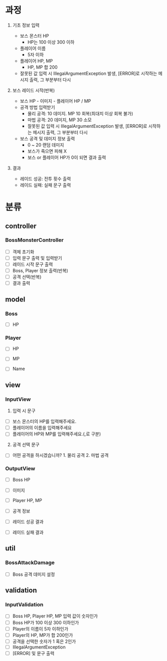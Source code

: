 # 과정
1. 기초 정보 입력
    * 보스 몬스터 HP
        - HP는 100 이상 300 이하
    * 플레이어 이름
        - 5자 이하
    * 플레이어 HP, MP
        - HP, MP 합 200
    * 잘못된 값 입력 시 IllegalArgumentException 발생, [ERROR]로 시작하는 메시지 출력, 그 부분부터 다시


2. 보스 레이드 시작(반복)
    * 보스 HP - 이미지 - 플레이어 HP / MP
    * 공격 방법 입력받기
        - 물리 공격: 10 데미지. MP 10 회복(최대치 이상 회복 불가)
        - 마법 공격: 20 데미지, MP 30 소모
        - 잘못된 값 입력 시 IllegalArgumentException 발생, [ERROR]로 시작하는 메시지 출력, 그 부분부터 다시
    * 보스 공격 및 데미지 정보 출력
        - 0 ~ 20 랜덤 데미지
        - 보스가 죽으면 피해 X
        - 보스 or 플레이어 HP가 0이 되면 결과 출력

3. 결과
    * 레이드 성공: 전투 횟수 출력
    * 레이드 실패: 실패 문구 출력


# 분류
## controller
### BossMonsterController
- [ ] 객체 초기화
- [ ] 입력 문구 출력 및 입력받기
- [ ] 레이드 시작 문구 출력
- [ ] Boss, Player 정보 출력(반복)
- [ ] 공격 선택(반복)
- [ ] 결과 출력

## model
### Boss
- [ ] HP

### Player
- [ ] HP
- [ ] MP
- [ ] Name


## view
### InputView
1. 입력 시 문구
- [ ] 보스 몬스터의 HP를 입력해주세요.
- [ ] 플레이어의 이름을 입력해주세요
- [ ] 플레이어의 HP와 MP를 입력해주세요.(,로 구분)

2. 공격 선택 문구
- [ ] 어떤 공격을 하시겠습니까? 1. 물리 공격 2. 마법 공격

### OutputView
- [ ] Boss HP
- [ ] 이미지
- [ ] Player HP, MP
- [ ] 공격 정보
- [ ] 레이드 성공 결과
- [ ] 레이드 실패 결과


## util
### BossAttackDamage
- [ ] Boss 공격 데미지 설정


## validation
### InputValidation
- [ ] Boss HP, Player HP, MP 입력 값이 숫자인가
- [ ] Boss HP가 100 이상 300 이하인가
- [ ] Player의 이름이 5자 이하인가
- [ ] Player의 HP, MP가 합 200인가
- [ ] 공격을 선택한 숫자가 1 혹은 2인가
- [ ] IllegalArgumentException
- [ ] [ERROR] 및 문구 출력
